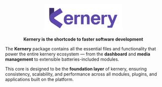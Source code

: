 <div align="center">
  <kbd><img src="https://github.com/Kernery/.github/raw/main/kernery-logo-full.jpeg" width="50%" alt="Logo Kernery" style="max-width: 100%;"></kbd>
</div>
<div align="center">
  <p><b>Kernery is the shortcode to faster software development</b></p>
</div>

The **Kernery** package contains all the essential files and functionality that power the entire kernery ecosystem — from the **dashboard** and **media management** to extensible batteries-included modules.  

This core is designed to be the **foundation layer** of kernery, ensuring consistency, scalability, and performance across all modules, plugins, and applications built on the platform.  
